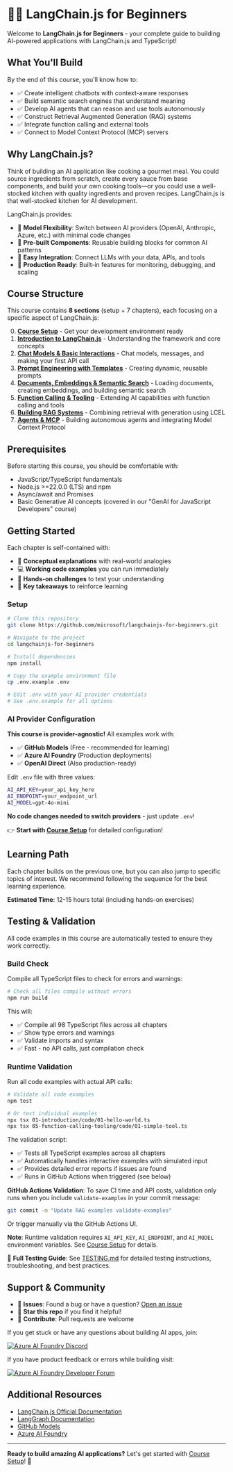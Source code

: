 # 🦜🔗 LangChain.js for Beginners

Welcome to **LangChain.js for Beginners** - your complete guide to building AI-powered applications with LangChain.js and TypeScript!

## What You'll Build

By the end of this course, you'll know how to:
- ✅ Create intelligent chatbots with context-aware responses
- ✅ Build semantic search engines that understand meaning
- ✅ Develop AI agents that can reason and use tools autonomously
- ✅ Construct Retrieval Augmented Generation (RAG) systems
- ✅ Integrate function calling and external tools
- ✅ Connect to Model Context Protocol (MCP) servers

## Why LangChain.js?

Think of building an AI application like cooking a gourmet meal. You could source ingredients from scratch, create every sauce from base components, and build your own cooking tools—or you could use a well-stocked kitchen with quality ingredients and proven recipes. LangChain.js is that well-stocked kitchen for AI development.

LangChain.js provides:
- 🔌 **Model Flexibility**: Switch between AI providers (OpenAI, Anthropic, Azure, etc.) with minimal code changes
- 🧩 **Pre-built Components**: Reusable building blocks for common AI patterns
- 🔄 **Easy Integration**: Connect LLMs with your data, APIs, and tools
- 🎯 **Production Ready**: Built-in features for monitoring, debugging, and scaling

## Course Structure

This course contains **8 sections** (setup + 7 chapters), each focusing on a specific aspect of LangChain.js:

0. **[Course Setup](./00-course-setup/README.md)** - Get your development environment ready
1. **[Introduction to LangChain.js](./01-introduction/README.md)** - Understanding the framework and core concepts
2. **[Chat Models & Basic Interactions](./02-chat-models/README.md)** - Chat models, messages, and making your first API call
3. **[Prompt Engineering with Templates](./03-prompt-templates/README.md)** - Creating dynamic, reusable prompts
4. **[Documents, Embeddings & Semantic Search](./04-documents-embeddings-semantic-search/README.md)** - Loading documents, creating embeddings, and building semantic search
5. **[Function Calling & Tooling](./05-function-calling-tooling/README.md)** - Extending AI capabilities with function calling and tools
6. **[Building RAG Systems](./06-rag-systems/README.md)** - Combining retrieval with generation using LCEL
7. **[Agents & MCP](./07-agents-mcp/README.md)** - Building autonomous agents and integrating Model Context Protocol

## Prerequisites

Before starting this course, you should be comfortable with:
- JavaScript/TypeScript fundamentals
- Node.js >=22.0.0 (LTS) and npm
- Async/await and Promises
- Basic Generative AI concepts (covered in our "GenAI for JavaScript Developers" course)

## Getting Started

Each chapter is self-contained with:
- 📖 **Conceptual explanations** with real-world analogies
- 💻 **Working code examples** you can run immediately
- 🎯 **Hands-on challenges** to test your understanding
- 🔑 **Key takeaways** to reinforce learning

### Setup

```bash
# Clone this repository
git clone https://github.com/microsoft/langchainjs-for-beginners.git

# Navigate to the project
cd langchainjs-for-beginners

# Install dependencies
npm install

# Copy the example environment file
cp .env.example .env

# Edit .env with your AI provider credentials
# See .env.example for all options
```

### AI Provider Configuration

**This course is provider-agnostic!** All examples work with:
- ✅ **GitHub Models** (Free - recommended for learning)
- ✅ **Azure AI Foundry** (Production deployments)
- ✅ **OpenAI Direct** (Also production-ready)

Edit `.env` file with three values:

```bash
AI_API_KEY=your_api_key_here
AI_ENDPOINT=your_endpoint_url
AI_MODEL=gpt-4o-mini
```

**No code changes needed to switch providers** - just update `.env`!

👉 **Start with [Course Setup](./00-course-setup/README.md)** for detailed configuration!

## Learning Path

Each chapter builds on the previous one, but you can also jump to specific topics of interest. We recommend following the sequence for the best learning experience.

**Estimated Time**: 12-15 hours total (including hands-on exercises)

## Testing & Validation

All code examples in this course are automatically tested to ensure they work correctly.

### Build Check

Compile all TypeScript files to check for errors and warnings:

```bash
# Check all files compile without errors
npm run build
```

This will:
- ✅ Compile all 98 TypeScript files across all chapters
- ✅ Show type errors and warnings
- ✅ Validate imports and syntax
- ✅ Fast - no API calls, just compilation check

### Runtime Validation

Run all code examples with actual API calls:

```bash
# Validate all code examples
npm test

# Or test individual examples
npx tsx 01-introduction/code/01-hello-world.ts
npx tsx 05-function-calling-tooling/code/01-simple-tool.ts
```

The validation script:
- ✅ Tests all TypeScript examples across all chapters
- ✅ Automatically handles interactive examples with simulated input
- ✅ Provides detailed error reports if issues are found
- ✅ Runs in GitHub Actions when triggered (see below)

**GitHub Actions Validation**: To save CI time and API costs, validation only runs when you include `validate-examples` in your commit message:

```bash
git commit -m "Update RAG examples validate-examples"
```

Or trigger manually via the GitHub Actions UI.

**Note**: Runtime validation requires `AI_API_KEY`, `AI_ENDPOINT`, and `AI_MODEL` environment variables. See [Course Setup](./00-course-setup/README.md) for details.

📖 **Full Testing Guide**: See [TESTING.md](./TESTING.md) for detailed testing instructions, troubleshooting, and best practices.

## Support & Community

- 💬 **Issues**: Found a bug or have a question? [Open an issue](https://github.com/microsoft/langchainjs-for-beginners/issues)
- 🌟 **Star this repo** if you find it helpful!
- 🤝 **Contribute**: Pull requests are welcome

If you get stuck or have any questions about building AI apps, join:

[![Azure AI Foundry Discord](https://img.shields.io/badge/Discord-Azure_AI_Foundry_Community_Discord-blue?style=for-the-badge&logo=discord&color=5865f2&logoColor=fff)](https://aka.ms/foundry/discord)

If you have product feedback or errors while building visit:

[![Azure AI Foundry Developer Forum](https://img.shields.io/badge/GitHub-Azure_AI_Foundry_Developer_Forum-blue?style=for-the-badge&logo=github&color=000000&logoColor=fff)](https://aka.ms/foundry/forum)

## Additional Resources

- [LangChain.js Official Documentation](https://js.langchain.com/)
- [LangGraph Documentation](https://langchain-ai.github.io/langgraphjs/)
- [GitHub Models](https://github.com/marketplace/models)
- [Azure AI Foundry](https://learn.microsoft.com/en-us/azure/ai-foundry/)

---

**Ready to build amazing AI applications?** Let's get started with [Course Setup](./00-course-setup/README.md)! 🚀

